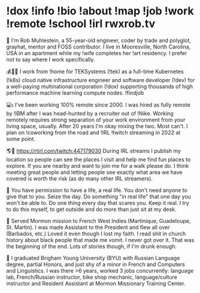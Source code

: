 # !dox !info !bio !about !map !job !work !remote !school !irl rwxrob.tv

🔎 I'm Rob Muhlestein, a 55-year-old engineer, coder by trade and polyglot, grayhat, mentor and FOSS contributor. I live in Mooresville, North Carolina, USA in an apartment while my !wife completes her !art residency. I prefer not to say where I work specifically.

💰🏦🌐 I work from !home for TEKSystems (!tek) as a full-time Kubernetes (!k8s) cloud native infrastructure engineer and software developer (!dev) for a well-paying multinational corporation (!dox) supporting thousands of high performance machine learning compute nodes. !findjob

💻📞 I've been working 100% remote since 2000. I was hired as fully remote by !IBM after I was head-hunted by a recruiter out of !Nike. Working remotely requires strong separation of your work environment from your living space, usually. After 20 years I'm okay mixing the two. Most can't. I plan on !coworking from the road and !IRL !twitch streaming in 2022 at some point.

🌎🥾 https://rtirl.com/twitch:447179030 During IRL streams I publish my location so people can see the places I visit and help me find fun places to explore. If you are nearby and want to join me for a walk please do. I think meeting great people and letting people see exactly what area we have covered is worth the risk (as do many other IRL streamers).

💚 You have permission to have a life, a real life. You don't need anyone to give that to you. Seize the day. Do something "in real life" that one day you won't be able to. Do one thing every day that scares you. Keep it real. I try to do this myself, to get outside and do more than just sit at my desk.

🌴 Served Mormon mission to French West Indies (Martinique, Guadeloupe, St. Martin). I was made Assistant to the President and flew all over (Barbados, etc.) Loved it even though I lost my faith. I read shit in church history about black people that made me vomit. I never got over it. That was the beginning of the end. Lots of stories though, if I'm drunk enough.

🏫 I graduated Brigham Young University (BYU) with Russian Language degree, partial Honors, and just shy of a minor in French and Computers and Linguistics. I was there >6 years, worked 3 jobs concurrently: language lab, French/Russian instructor, bike shop mechanic, language/culture instructor and Resident Assistant at Mormon Missionary Training Center.
